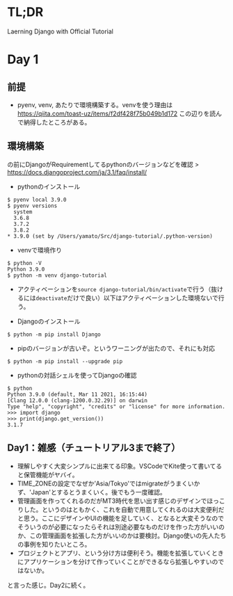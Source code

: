 # TL;DR

Laerning Django with Official Tutorial

# Day 1

## 前提

* pyenv, venv, あたりで環境構築する。venvを使う理由は https://qiita.com/toast-uz/items/f2df428f75b049b1d172 この辺りを読んで納得したところがある。

## 環境構築

の前にDjangoがRequirementしてるpythonのバージョンなどを確認 > https://docs.djangoproject.com/ja/3.1/faq/install/

* pythonのインストール
```
$ pyenv local 3.9.0
$ pyenv versions
  system
  3.6.8
  3.7.2
  3.8.2
* 3.9.0 (set by /Users/yamato/Src/django-tutorial/.python-version)
```

* venvで環境作り
```
$ python -V
Python 3.9.0
$ python -m venv django-tutorial
```

* アクティベーションを`source django-tutorial/bin/activate`で行う（抜けるには`deactivate`だけで良い）以下はアクティベーションした環境ないで行う。

* Djangoのインストール
```
$ python -m pip install Django
```

* pipのバージョンが古いぞ。というワーニングが出たので、それにも対応
```
$ python -m pip install --upgrade pip
```

* pythonの対話シェルを使ってDjangoの確認
```
$ python
Python 3.9.0 (default, Mar 11 2021, 16:15:44) 
[Clang 12.0.0 (clang-1200.0.32.29)] on darwin
Type "help", "copyright", "credits" or "license" for more information.
>>> import django
>>> print(django.get_version())
3.1.7
```

## Day1：雑感（チュートリアル3まで終了）

* 理解しやすく大変シンプルに出来てる印象。VSCodeでKite使って書いてると保管機能がヤバイ。
* TIME_ZONEの設定でなぜか’Asia/Tokyo'ではmigrateがうまくいかず、'Japan'とするとうまくいく。後でもう一度確認。
* 管理画面を作ってくれるのだがMT3時代を思い出す感じのデザインでほっこりした。というのはともかく、これを自動で用意してくれるのは大変便利だと思う。ここにデザインやUIの機能を足していく、となると大変そうなのでそういうのが必要になったらそれは別途必要なものだけを作った方がいいのか、この管理画面を拡張した方がいいのかは要検討。Django使いの先人たちの事例を知りたいところ。
* プロジェクトとアプリ、という分け方は便利そう。機能を拡張していくときにアプリケーションを分けて作っていくことができるなら拡張しやすいのではないか。

と言った感じ。Day2に続く。